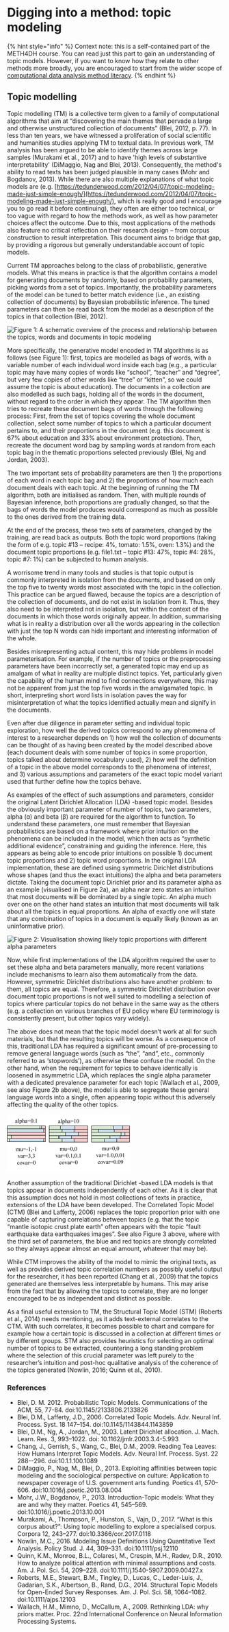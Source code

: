 # Digging into a method: topic modeling

{% hint style="info" %}
Context note: this is a self-contained part of the METH4DH course. You can read just this part to gain an understanding of topic models. However, if you want to know how they relate to other methods more broadly, you are encouraged to start from the wider scope of [computational data analysis method literacy](./).
{% endhint %}

## Topic modelling

Topic modelling \(TM\) is a collective term given to a family of computational algorithms that aim at “discovering the main themes that pervade a large and otherwise unstructured collection of documents” \(Blei, 2012, p. 77\). In less than ten years, we have witnessed a proliferation of social scientific and humanities studies applying TM to textual data.  In previous work, TM analysis has been argued to be able to identify themes across large samples \(Murakami et al., 2017\) and to have 'high levels of substantive interpretability' \(DiMaggio, Nag and Blei, 2013\). Consequently, the method's ability to read texts has been judged plausible in many cases \(Mohr and Bogdanov, 2013\). While there are also multiple explanations of what topic models are \(e.g. [https://tedunderwood.com/2012/04/07/topic-modeling-made-just-simple-enough/](https://tedunderwood.com/2012/04/07/topic-modeling-made-just-simple-enough/), which is really good and I encourage you to go read it before continuing\), they often are either too technical, or too vague with regard to how the methods work, as well as how parameter choices affect the outcome. Due to this, most applications of the methods also feature no critical reflection on their research design – from corpus construction to result interpretation. This document aims to bridge that gap, by providing a rigorous but generally understandable account of topic models.

Current TM approaches belong to the class of probabilistic, generative models. What this means in practice is that the algorithm contains a model for generating documents by randomly, based on probability parameters, picking words from a set of topics. Importantly, the probability parameters of the model can be tuned to better match evidence \(i.e., an existing collection of documents\) by Bayesian probabilistic inference. The tuned parameters can then be read back from the model as a description of the topics in that collection \(Blei, 2012\).  


![Figure 1: A schematic overview of the process and relationship between the topics, words and documents in topic modeling](https://docs.google.com/drawings/d/s2DcOJXzpasQdIJq6hif5UA/image?w=488&h=344&rev=1097&ac=1&parent=1p6ydozhuHo1NNviBC7eskh1s_1E_cYJInRwbGD2Opwk)

More specifically, the generative model encoded in TM algorithms is as follows \(see Figure 1\): first, topics are modelled as bags of words, with a variable number of each individual word inside each bag \(e.g., a particular topic may have many copies of words like “school”, “teacher” and “degree”, but very few copies of other words like “tree” or “kitten”, so we could assume the topic is about education\). The documents in a collection are also modelled as such bags, holding all of the words in the document, without regard to the order in which they appear. The TM algorithm then tries to recreate these document bags of words through the following process: First, from the set of topics covering the whole document collection, select some number of topics to which a particular document pertains to, and their proportions in the document \(e.g. this document is 67% about education and 33% about environment protection\). Then, recreate the document word bag by sampling words at random from each topic bag in the thematic proportions selected previously \(Blei, Ng and Jordan, 2003\).

The two important sets of probability parameters are then 1\) the proportions of each word in each topic bag and 2\) the proportions of how much each document deals with each topic. At the beginning of running the TM algorithm, both are initialised as random. Then, with multiple rounds of Bayesian inference, both proportions are gradually changed, so that the bags of words the model produces would correspond as much as possible to the ones derived from the training data.

At the end of the process, these two sets of parameters, changed by the training, are read back as outputs. Both the topic word proportions \(taking the form of e.g. topic \#13 – recipe: 4%, tomato: 1.5%, oven: 1.3%\) and the document topic proportions \(e.g. file1.txt – topic \#13: 47%, topic \#4: 28%, topic \#7: 1%\) can be subjected to human analysis.

A worrisome trend in many tools and studies is that topic output is commonly interpreted in isolation from the documents, and based on only the top five to twenty words most associated with the topic in the collection. This practice can be argued flawed, because the topics are a description of the collection of documents, and do not exist in isolation from it. Thus, they also need to be interpreted not in isolation, but within the context of the documents in which those words originally appear. In addition, summarising what is in reality a distribution over all the words appearing in the collection with just the top N words can hide important and interesting information of the whole.

Besides misrepresenting actual content, this may hide problems in model parameterisation. For example, if the number of topics or the preprocessing parameters have been incorrectly set, a generated topic may end up as amalgam of what in reality are multiple distinct topics. Yet, particularly given the capability of the human mind to find connections everywhere, this may not be apparent from just the top five words in the amalgamated topic. In short, interpreting short word lists in isolation paves the way for misinterpretation of what the topics identified actually mean and signify in the documents.

Even after due diligence in parameter setting and individual topic exploration, how well the derived topics correspond to any phenomena of interest to a researcher depends on 1\) how well the collection of documents can be thought of as having been created by the model described above \(each document deals with some number of topics in some proportion, topics talked about determine vocabulary used\), 2\) how well the definition of a topic in the above model corresponds to the phenomena of interest, and 3\) various assumptions and parameters of the exact topic model variant used that further define how the topics behave.

As examples of the effect of such assumptions and parameters, consider the original Latent Dirichlet Allocation \(LDA\) -based topic model. Besides the obviously important parameter of number of topics, two parameters, alpha \(ɑ\) and beta \(β\) are required for the algorithm to function. To understand these parameters, one must remember that Bayesian probabilistics are based on a framework where prior intuition on the phenomena can be included in the model, which then acts as “synthetic additional evidence”, constraining and guiding the inference. Here, this appears as being able to encode prior intuitions on possible 1\) document topic proportions and 2\) topic word proportions. In the original LDA implementation, these are defined using symmetric Dirichlet distributions whose shapes \(and thus the exact intuitions\) the alpha and beta parameters dictate. Taking the document topic Dirichlet prior and its parameter alpha as an example \(visualised in Figure 2a\), an alpha near zero states an intuition that most documents will be dominated by a single topic. An alpha much over one on the other hand states an intuition that most documents will talk about all the topics in equal proportions. An alpha of exactly one will state that any combination of topics in a document is equally likely \(known as an uninformative prior\).

![Figure 2: Visualisation showing likely topic proportions with different alpha parameters](https://docs.google.com/drawings/d/smE6I8g1mYJD8kveF_MccoQ/image?w=346&h=79&rev=214&ac=1&parent=1p6ydozhuHo1NNviBC7eskh1s_1E_cYJInRwbGD2Opwk)

Now, while first implementations of the LDA algorithm required the user to set these alpha and beta parameters manually, more recent variations include mechanisms to learn also them automatically from the data. However, symmetric Dirichlet distributions also have another problem: to them, all topics are equal. Therefore, a symmetric Dirichlet distribution over document topic proportions is not well suited to modelling a selection of topics where particular topics do not behave in the same way as the others \(e.g. a collection on various branches of EU policy where EU terminology is consistently present, but other topics vary widely\).

The above does not mean that the topic model doesn’t work at all for such materials, but that the resulting topics will be worse. As a consequence of this, traditional LDA has required a significant amount of pre-processing to remove general language words \(such as “the”, “and”, etc., commonly referred to as ‘stopwords’\), as otherwise these confuse the model. On the other hand, when the requirement for topics to behave identically is loosened in asymmetric LDA, which replaces the single alpha parameter with a dedicated prevalence parameter for each topic \(Wallach et al., 2009, see also Figure 2b above\), the model is able to segregate these general language words into a single, often appearing topic without this adversely affecting the quality of the other topics.

![Figure 3: Visualisation showing likely topic proportions with different LDA and CTM parameters](../.gitbook/assets/s5tttm2eojpq-q_3umjhbog.png)

Another assumption of the traditional Dirichlet -based LDA models is that topics appear in documents independently of each other. As it is clear that this assumption does not hold in most collections of texts in practice, extensions of the LDA have been developed. The Correlated Topic Model \(CTM\) \(Blei and Lafferty, 2006\) replaces the topic proportion prior with one capable of capturing correlations between topics \(e.g. that the topic “mantle isotopic crust plate earth” often appears with the topic “fault earthquake data earthquakes images”. See also Figure 3 above, where with the third set of parameters, the blue and red topics are strongly correlated so they always appear almost an equal amount, whatever that may be\). 

While CTM improves the ability of the model to mimic the original texts, as well as provides derived topic correlation numbers as possibly useful output for the researcher, it has been reported \(Chang et al., 2009\) that the topics generated are themselves less interpretable by humans. This may arise from the fact that by allowing the topics to correlate, they are no longer encouraged to be as independent and distinct as possible.

As a final useful extension to TM, the Structural Topic Model \(STM\) \(Roberts et al., 2014\) needs mentioning, as it adds text-external correlates to the CTM. With such correlates, it becomes possible to chart and compare for example how a certain topic is discussed in a collection at different times or by different groups. STM also provides heuristics for selecting an optimal number of topics to be extracted, countering a long standing problem where the selection of this crucial parameter was left purely to the researcher’s intuition and post-hoc qualitative analysis of the coherence of the topics generated \(Nowlin, 2016; Quinn et al., 2010\).

### References

* Blei, D. M. 2012. Probabilistic Topic Models. Communications of the ACM, 55, 77-84. doi:10.1145/2133806.2133826
* Blei, D.M., Lafferty, J.D., 2006. Correlated Topic Models. Adv. Neural Inf. Process. Syst. 18 147–154. doi:10.1145/1143844.1143859
* Blei, D.M., Ng, A., Jordan, M., 2003. Latent Dirichlet allocation. J. Mach. Learn. Res. 3, 993–1022. doi: 10.1162/jmlr.2003.3.4-5.993
* Chang, J., Gerrish, S., Wang, C., Blei, D.M., 2009. Reading Tea Leaves: How Humans Interpret Topic Models. Adv. Neural Inf. Process. Syst. 22 288--296. doi:10.1.1.100.1089
* DiMaggio, P., Nag, M., Blei, D., 2013. Exploiting affinities between topic modeling and the sociological perspective on culture: Application to newspaper coverage of U.S. government arts funding. Poetics 41, 570–606. doi:10.1016/j.poetic.2013.08.004
* Mohr, J.W., Bogdanov, P., 2013. Introduction-Topic models: What they are and why they matter. Poetics 41, 545–569. doi:10.1016/j.poetic.2013.10.001
* Murakami, A., Thompson, P., Hunston, S., Vajn, D., 2017. “What is this corpus about?”: Using topic modelling to explore a specialised corpus. Corpora 12, 243–277. doi:10.3366/cor.2017.0118
* Nowlin, M.C., 2016. Modeling Issue Definitions Using Quantitative Text Analysis. Policy Stud. J. 44, 309–331. doi:10.1111/psj.12110
* Quinn, K.M., Monroe, B.L., Colaresi, M., Crespin, M.H., Radev, D.R., 2010. How to analyze political attention with minimal assumptions and costs. Am. J. Pol. Sci. 54, 209–228. doi:10.1111/j.1540-5907.2009.00427.x
* Roberts, M.E., Stewart, B.M., Tingley, D., Lucas, C., Leder-Luis, J., Gadarian, S.K., Albertson, B., Rand, D.G., 2014. Structural Topic Models for Open-Ended Survey Responses. Am. J. Pol. Sci. 58, 1064–1082. doi:10.1111/ajps.12103
* Wallach, H.M., Mimno, D., McCallum, A., 2009. Rethinking LDA: why priors matter. Proc. 22nd International Conference on Neural Information Processing Systems.





